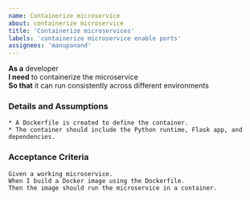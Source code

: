 ```yaml
---
name: Containerize microservice
about: containerize microservice
title: 'Containerize microservices'
labels: 'containerize microservice enable ports'
assignees: 'manupanand'
---
```


**As a** developer  
**I need** to containerize the microservice  
**So that**  it can run consistently across different environments 
      
### Details and Assumptions
    * A Dockerfile is created to define the container. 
    * The container should include the Python runtime, Flask app, and dependencies.     

### Acceptance Criteria     
     
    Given a working microservice.
    When I build a Docker image using the Dockerfile.
    Then the image should run the microservice in a container.